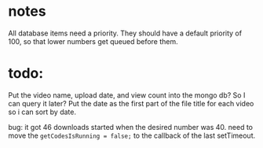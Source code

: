 

# notes

All database items need a priority. They should have a default priority of 100, so that lower numbers get queued before them.

# todo:
Put the video name, upload date, and view count into the mongo db? So I can query it later?
Put the date as the first part of the file title for each video so i can sort by date.

bug: it got 46 downloads started when the desired number was 40.
need to move the `getCodesIsRunning = false;` to the callback of the last setTimeout.